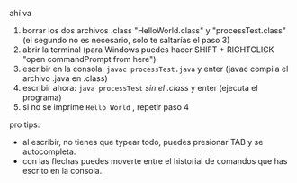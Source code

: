 ahí va
1. borrar los dos archivos .class "HelloWorld.class" y "processTest.class" (el segundo no es necesario, solo te saltarías el paso 3)
2. abrir la terminal (para Windows puedes hacer SHIFT + RIGHTCLICK "open commandPrompt from here")
3. escribir en la consola: `javac processTest.java` y enter (javac compila el archivo .java en .class)
4. escribir ahora: `java processTest` *sin el .class* y enter (ejecuta el programa)
5. si no se imprime `Hello World` , repetir paso 4

pro tips:
* al escribir, no tienes que typear todo, puedes presionar TAB y se autocompleta.
* con las flechas puedes moverte entre el historial de comandos que has escrito en la consola.
